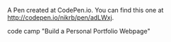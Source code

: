 A Pen created at CodePen.io. You can find this one at http://codepen.io/nikrb/pen/adLWxj.

 code camp "Build a Personal Portfolio Webpage"